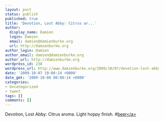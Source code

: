 ```yaml
---
layout: post
status: publish
published: true
title: 'Devotion, Lost Abby: Citrus ar...'
author:
  display_name: Damien
  login: Damien
  email: damien@damienburke.org
  url: http://damienburke.org
author_login: Damien
author_email: damien@damienburke.org
author_url: http://damienburke.org
wordpress_id: 238
wordpress_url: http://www.damienburke.org/2009/10/07/devotion-lost-abby-citrus-ar/
date: '2009-10-07 19:08:14 +0000'
date_gmt: '2009-10-08 00:08:14 +0000'
categories:
- Uncategorized
- tweet
tags: []
comments: []
---
```

<p>Devotion, Lost Abby: Citrus aroma. Light hoppy finish. #<a href="http:&#47;&#47;search.twitter.com&#47;search?q=%23beer" class="aktt_hashtag">beer<&#47;a></p>
